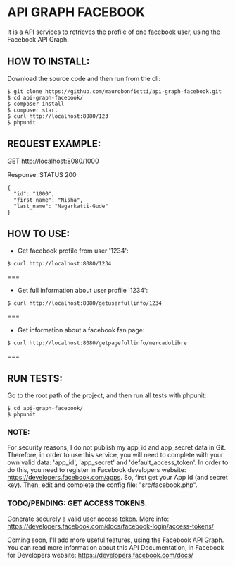 # API GRAPH FACEBOOK
It is a API services to retrieves the profile of one facebook user, using the Facebook API Graph.


## HOW TO INSTALL:

Download the source code and then run from the cli:

```
$ git clone https://github.com/maurobonfietti/api-graph-facebook.git
$ cd api-graph-facebook/
$ composer install
$ composer start
$ curl http://localhost:8080/123
$ phpunit
```


## REQUEST EXAMPLE:

GET http://localhost:8080/1000

Response:
STATUS 200
```
{
  "id": "1000",
  "first_name": "Nisha",
  "last_name": "Nagarkatti-Gude"
}
```

## HOW TO USE:

- Get facebook profile from user '1234':
```
$ curl http://localhost:8080/1234
```
===

- Get full information about user profile '1234':
```
$ curl http://localhost:8080/getuserfullinfo/1234
```
===

- Get information about a facebook fan page:
```
$ curl http://localhost:8080/getpagefullinfo/mercadolibre
```
===


## RUN TESTS:

Go to the root path of the project, and then run all tests with phpunit:

```
$ cd api-graph-facebook/
$ phpunit
```


### NOTE:
For security reasons, I do not publish my app_id and app_secret data in Git.
Therefore, in order to use this service, you will need to complete with your own valid data: 'app_id', 'app_secret' and 'default_access_token'.
In order to do this, you need to register in Facebook developers website: https://developers.facebook.com/apps.
So, first get your App Id (and secret key). Then, edit and complete the config file: "src/facebook.php".

### TODO/PENDING: GET ACCESS TOKENS.
Generate securely a valid user access token.
More info: https://developers.facebook.com/docs/facebook-login/access-tokens/

Coming soon, I'll add more useful features, using the Facebook API Graph.
You can read more information about this API Documentation, in Facebook for Developers website: https://developers.facebook.com/docs/
